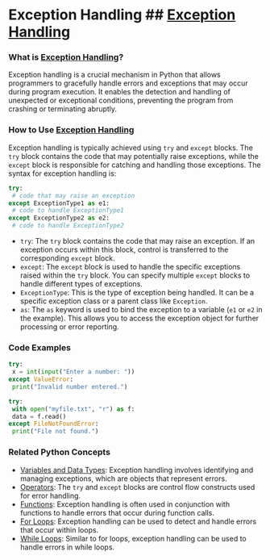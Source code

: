 # Exception Handling ## [Exception Handling](./../exception-handling/)

### What is [Exception Handling](./../exception-handling/)?
Exception handling is a crucial mechanism in Python that allows programmers to gracefully handle errors and exceptions that may occur during program execution. It enables the detection and handling of unexpected or exceptional conditions, preventing the program from crashing or terminating abruptly.

### How to Use [Exception Handling](./../exception-handling/)
Exception handling is typically achieved using `try` and `except` blocks. The `try` block contains the code that may potentially raise exceptions, while the `except` block is responsible for catching and handling those exceptions. The syntax for exception handling is:

```python
try:
 # code that may raise an exception
except ExceptionType1 as e1:
 # code to handle ExceptionType1
except ExceptionType2 as e2:
 # code to handle ExceptionType2
```
- `try`: The `try` block contains the code that may raise an exception. If an exception occurs within this block, control is transferred to the corresponding `except` block.
- `except`: The `except` block is used to handle the specific exceptions raised within the `try` block. You can specify multiple `except` blocks to handle different types of exceptions.
- `ExceptionType`: This is the type of exception being handled. It can be a specific exception class or a parent class like `Exception`.
- `as`: The `as` keyword is used to bind the exception to a variable (`e1` or `e2` in the example). This allows you to access the exception object for further processing or error reporting.

### Code Examples
```python
try:
 x = int(input("Enter a number: "))
except ValueError:
 print("Invalid number entered.")
```

```python
try:
 with open("myfile.txt", "r") as f:
 data = f.read()
except FileNotFoundError:
 print("File not found.")
```

### Related Python Concepts

- [Variables and Data Types](./../variables-and-data-types/): Exception handling involves identifying and managing exceptions, which are objects that represent errors.
- [Operators](./../operators/): The `try` and `except` blocks are control flow constructs used for error handling.
- [Functions](./../functions/): Exception handling is often used in conjunction with functions to handle errors that occur during function calls.
- [For Loops](./../for-loops/): Exception handling can be used to detect and handle errors that occur within loops.
- [While Loops](./../while-loops/): Similar to for loops, exception handling can be used to handle errors in while loops.